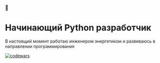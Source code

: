 ### 👋
# Начинающий Python разработчик
В настоящий момент работаю инженером энергетиком и развиваюсь в направлении программирования

[![codewars](https://www.codewars.com/users/username/badges/small)](https://www.codewars.com/users/username)
<!--
**Varlok009/Varlok009** is a ✨ _special_ ✨ repository because its `README.md` (this file) appears on your GitHub profile.

Here are some ideas to get you started:

- 🔭 I’m currently working on ...
- 🌱 I’m currently learning ...
- 👯 I’m looking to collaborate on ...
- 🤔 I’m looking for help with ...
- 💬 Ask me about ...
- 📫 How to reach me: ...
- 😄 Pronouns: ...
- ⚡ Fun fact: ...
-->
